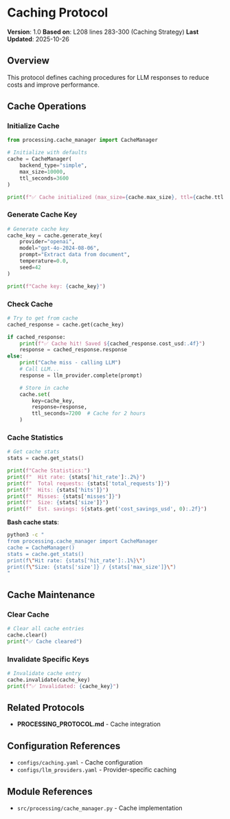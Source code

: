 # Caching Protocol

**Version**: 1.0
**Based on**: L208 lines 283-300 (Caching Strategy)
**Last Updated**: 2025-10-26

## Overview

This protocol defines caching procedures for LLM responses to reduce costs and improve performance.

## Cache Operations

### Initialize Cache

```python
from processing.cache_manager import CacheManager

# Initialize with defaults
cache = CacheManager(
    backend_type="simple",
    max_size=10000,
    ttl_seconds=3600
)

print(f"✅ Cache initialized (max_size={cache.max_size}, ttl={cache.ttl_seconds}s)")
```

### Generate Cache Key

```python
# Generate cache key
cache_key = cache.generate_key(
    provider="openai",
    model="gpt-4o-2024-08-06",
    prompt="Extract data from document",
    temperature=0.0,
    seed=42
)

print(f"Cache key: {cache_key}")
```

### Check Cache

```python
# Try to get from cache
cached_response = cache.get(cache_key)

if cached_response:
    print(f"✅ Cache hit! Saved ${cached_response.cost_usd:.4f}")
    response = cached_response.response
else:
    print("Cache miss - calling LLM")
    # Call LLM...
    response = llm_provider.complete(prompt)

    # Store in cache
    cache.set(
        key=cache_key,
        response=response,
        ttl_seconds=7200  # Cache for 2 hours
    )
```

### Cache Statistics

```python
# Get cache stats
stats = cache.get_stats()

print(f"Cache Statistics:")
print(f"  Hit rate: {stats['hit_rate']:.2%}")
print(f"  Total requests: {stats['total_requests']}")
print(f"  Hits: {stats['hits']}")
print(f"  Misses: {stats['misses']}")
print(f"  Size: {stats['size']}")
print(f"  Est. savings: ${stats.get('cost_savings_usd', 0):.2f}")
```

**Bash cache stats**:

```bash
python3 -c "
from processing.cache_manager import CacheManager
cache = CacheManager()
stats = cache.get_stats()
print(f\"Hit rate: {stats['hit_rate']:.1%}\")
print(f\"Size: {stats['size']} / {stats['max_size']}\")
"
```

## Cache Maintenance

### Clear Cache

```python
# Clear all cache entries
cache.clear()
print("✅ Cache cleared")
```

### Invalidate Specific Keys

```python
# Invalidate cache entry
cache.invalidate(cache_key)
print(f"✅ Invalidated: {cache_key}")
```

## Related Protocols

- **PROCESSING_PROTOCOL.md** - Cache integration

## Configuration References

- `configs/caching.yaml` - Cache configuration
- `configs/llm_providers.yaml` - Provider-specific caching

## Module References

- `src/processing/cache_manager.py` - Cache implementation
